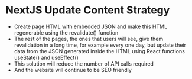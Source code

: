 # NextJS Update Content Strategy

- Create page HTML with embedded JSON and make this HTML regenerable using the revalidate() function 
- The rest of the pages, the ones that users will see, give them revalidation in a long time, for example every one day, but update their data from the JSON generated inside the HTML using React functions useState() and useEffect() 
- This solution will reduce the number of API calls required 
- And the website will continue to be SEO friendly


